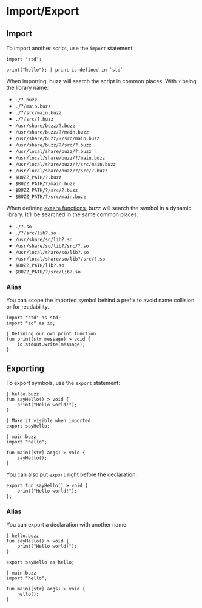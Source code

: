 # Import/Export

## Import

To import another script, use the `import` statement:
```buzz
import "std";

print("hello"); | print is defined in `std`
```

When importing, buzz will search the script in common places. With `?` being the library name:
- `./?.buzz`
- `./?/main.buzz`
- `./?/src/main.buzz`
- `./?/src/?.buzz`
- `/usr/share/buzz/?.buzz`
- `/usr/share/buzz/?/main.buzz`
- `/usr/share/buzz/?/src/main.buzz`
- `/usr/share/buzz/?/src/?.buzz`
- `/usr/local/share/buzz/?.buzz`
- `/usr/local/share/buzz/?/main.buzz`
- `/usr/local/share/buzz/?/src/main.buzz`
- `/usr/local/share/buzz/?/src/?.buzz`
- `$BUZZ_PATH/?.buzz`
- `$BUZZ_PATH/?/main.buzz`
- `$BUZZ_PATH/?/src/?.buzz`
- `$BUZZ_PATH/?/src/main.buzz`

When defining [`extern` functions](/guide/calling-native-code.html), buzz will search the symbol in a dynamic library. It'll be searched in the same common places:
- `./?.so`
- `./?/src/lib?.so`
- `/usr/share/so/lib?.so`
- `/usr/share/so/lib?/src/?.so`
- `/usr/local/share/so/lib?.so`
- `/usr/local/share/so/lib?/src/?.so`
- `$BUZZ_PATH/lib?.so`
- `$BUZZ_PATH/?/src/lib?.so`

### Alias
You can scope the imported symbol behind a prefix to avoid name collision or for readability.
```buzz
import "std" as std;
import "io" as io;

| Defining our own print function
fun print(str message) > void {
    io.stdout.write(message);
}
```

## Exporting

To export symbols, use the `export` statement:

```buzz
| hello.buzz
fun sayHello() > void {
    print("Hello world!");
}

| Make it visible when imported
export sayHello;
```

```buzz
| main.buzz
import "hello";

fun main([str] args) > void {
    sayHello();
}
```

You can also put `export` right before the declaration:
```buzz
export fun sayHello() > void {
    print("Hello world!");
};
```

### Alias
You can export a declaration with another name.
```buzz
| hello.buzz
fun sayHello() > void {
    print("Hello world!");
}

export sayHello as hello;
```

```buzz
| main.buzz
import "hello";

fun main([str] args) > void {
    hello();
}
```